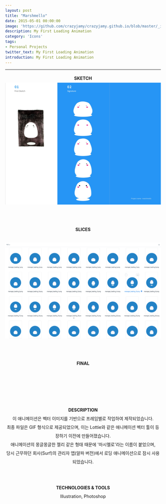 ```yaml
---
layout: post
title: "Marshmello"
date: 2015-05-01 00:00:00
image: 'https://github.com/crazyjamy/crazyjamy.github.io/blob/master/_images/_thumbnail/marshmello.gif?raw=true'
description: My First Loading Animation
category: 'Icons'
tags:
- Personal Projects
twitter_text: My First Loading Animation
introduction: My First Loading Animation
---
```


---
<div align="center" style="line-height: 2; font-family: -apple-system, BlinkMacSystemFont, Lato, Roboto, Segoe UI, Helvetica Neue, Helvetica, Verdana, Arial, sans-serif;">
<strong>SKETCH</strong><br />
<img src="https://github.com/crazyjamy/crazyjamy.github.io/blob/master/_images/_post/marshmello/marshmello.png?raw=true" alt="" width="1000" style= "margin-bottom: 30px;"><br /><br />
<strong> SLICES </strong><br /><br />
<img src="https://github.com/crazyjamy/crazyjamy.github.io/blob/master/_images/_post/marshmello/sli_marshmello.png?raw=true)" alt="" width="800" style= "margin-bottom: 30px;"><br /><br />
<strong> FINAL</strong><br /><br />
<img src="https://github.com/crazyjamy/crazyjamy.github.io/blob/master/_images/_post/marshmello/final-marshmello.gif?raw=true" alt="" width="1000" style= "margin-bottom: 30px;"><br /><br />
<br />
<strong> DESCRIPTION </strong> <br />
이 애니메이션은 벡터 이미지를 기반으로 프레임별로 작업하여 제작되었습니다.<br />  
최종 파일은 GIF 형식으로 제공되었으며, 이는 Lottie와 같은 애니메이션 벡터 툴이 등장하기 이전에 만들어졌습니다. <br />  
애니메이션의 몽글몽글한 젤리 같은 형태 때문에 '마시멜로'라는 이름이 붙었으며,  <br />  
당시 근무하던 회사(Surf)의 관리자 앱(알파 버전)에서 로딩 애니메이션으로 잠시 사용되었습니다. <br />  
<br /> <br />
<strong>TECHNOLOGIES & TOOLS </strong> <br />
Illustration, Photoshop <br />
</div>
